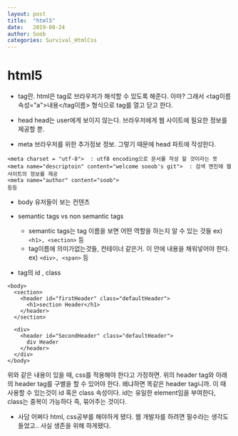 ```yaml
---
layout: post
title:  "html5"
date:   2019-08-24
author: Soob
categories: Survival_HtmlCss
---
```


html5
====================================

- tag란.
html은 tag로 브라우저가 해석할 수 있도록 해준다. 아마?
그래서 
<tag이름 속성="a">내용</tag이름>
형식으로 tag를 열고 닫고 한다.

- head
head는 user에게 보이지 않는다. 브라우저에게 웹 사이트에 필요한 정보를 제공할 뿐.

- meta
브라우저를 위한 추가정보 정보. 그렇기 때문에 head 파트에 작성한다.
```
<meta charset = "utf-8">  : utf8 encoding으로 문서를 작성 할 것이라는 뜻
<meta name="descriptoin" content="welcome sooob's git">  : 검색 엔진에 웹 사이트의 정보를 제공
<meta name="author" content="soob">
등등
```

- body
유저들이 보는 컨텐츠


- semantic tags vs non semantic tags
  - semantic tags는 tag 이름을 보면 어떤 역할을 하는지 알 수 있는 것들 ex) ```<h1>, <section>``` 등
  - tag이름에 의미가없는것들, 컨테이너 같은거. 이 안에 내용을 채워넣어야 한다. ex) ```<div>, <span>``` 등


- tag의 id , class
```
<body>
  <section>
    <header id="firstHeader" class="defaultHeader">
      <h1>section Header</h1>
    </header>
  </section>
  
  <div>
    <header id="SecondHeader" class="defaultHeader">
      div Header
    </header>
  </div>
</body>
```
위와 같은 내용이 있을 때, css를 적용해야 한다고 가정하면.
위의 header tag와 아래의 header tag를 구별을 할 수 있어야 한다. 왜냐하면 똑같은 header tag니까.
이 때 사용할 수 있는것이 id 혹은 class 속성이다.
id는 유일한 element임을 부여한다, class는 중복이 가능하다 즉, 묶어주는 것이다.




 - 사담
 어쩌다 html, css공부를 해야하게 됐다.
 웹 개발자를 하려면  필수라는 생각도 들었고.. 사실 생존을 위해 하게됐다.
